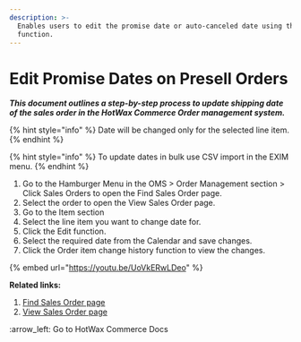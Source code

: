 ```yaml
---
description: >-
  Enables users to edit the promise date or auto-canceled date using the edit
  function.
---
```


# Edit Promise Dates on Presell Orders

_**This document outlines a step-by-step process to update shipping date of the sales order in the HotWax Commerce Order management system.**_

{% hint style="info" %}
Date will be changed only for the selected line item.
{% endhint %}

{% hint style="info" %}
To update dates in bulk use CSV import in the EXIM menu.
{% endhint %}

1. Go to  the Hamburger Menu in the OMS > Order Management section > Click Sales Orders to open the Find Sales Order page.
2. Select the order to open the View Sales Order page.
3. Go to the Item section
4. Select the line item you want to change date for.
5. Click the Edit function.
6. Select the required date from the Calendar and save changes.
7. Click the Order item change history function to view the changes.



{% embed url="https://youtu.be/UoVkERwLDeo" %}

**Related links:**&#x20;

1. [Find Sales Order page](http://127.0.0.1:5000/s/oLmQzGATywYkwiU9sCat/order-management/sales-orders-page)
2. [View Sales Order page](https://docs.hotwax.co/user-applications-overview/v/commerce-hub/order-management/sales-orders-page/sales-order-view-page)



:arrow\_left: Go to HotWax Commerce Docs

